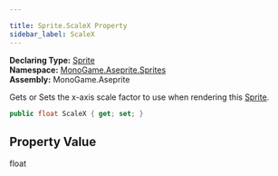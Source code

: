 ```yaml
---

title: Sprite.ScaleX Property
sidebar_label: ScaleX
---
```

**Declaring Type:** [Sprite](../)  
**Namespace:** [MonoGame.Aseprite.Sprites](../../)  
**Assembly:** MonoGame.Aseprite

Gets or Sets the x\-axis scale factor to use when rendering this [Sprite](../).

```csharp
public float ScaleX { get; set; }
```

## Property Value

float


